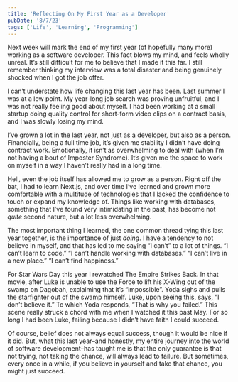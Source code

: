 ```yaml
---
title: 'Reflecting On My First Year as a Developer'
pubDate: '8/7/23'
tags: ['Life', 'Learning', 'Programming']
---
```


Next week will mark the end of my first year (of hopefully many more) working as a software developer. This fact blows my mind, and feels wholly unreal. It’s still difficult for me to believe that I made it this far. I still remember thinking my interview was a total disaster and being genuinely shocked when I got the job offer.

I can’t understate how life changing this last year has been. Last summer I was at a low point. My year-long job search was proving unfruitful, and I was not really feeling good about myself. I had been working at a small startup doing quality control for short-form video clips on a contract basis, and I was slowly losing my mind.

I’ve grown a lot in the last year, not just as a developer, but also as a person. Financially, being a full time job, it’s given me stability I didn’t have doing contract work. Emotionally, it isn’t as overwhelming to deal with (when I’m not having a bout of Imposter Syndrome). It’s given me the space to work on myself in a way I haven’t really had in a long time.

Hell, even the job itself has allowed me to grow as a person. Right off the bat, I had to learn Next.js, and over time I’ve learned and grown more comfortable with a multitude of technologies that I lacked the confidence to touch or expand my knowledge of. Things like working with databases, something that I’ve found very intimidating in the past, has become not _quite_ second nature, but a lot less overwhelming.

The most important thing I learned, the one common thread tying this last year together, is the importance of just _doing_. I have a tendency to not believe in myself, and that has led to me saying “I can’t” to a lot of things. “I can’t learn to code.” “I can’t handle working with databases.” “I can’t live in a new place.” “I can’t find happiness.”

For Star Wars Day this year I rewatched The Empire Strikes Back. In that movie, after Luke is unable to use the Force to lift his X-Wing out of the swamp on Dagobah, exclaiming that it’s “impossible”. Yoda sighs and pulls the starfighter out of the swamp himself. Luke, upon seeing this, says, “I don’t believe it.” To which Yoda responds, “That is why you failed.” This scene really struck a chord with me when I watched it this past May. For so long I had been Luke, failing because I didn’t have faith I could succeed.

Of course, belief does not always equal success, though it would be nice if it did. But, what this last year–and honestly, my entire journey into the world of software development–has taught me is that the only guarantee is that not trying, not taking the chance, will always lead to failure. But sometimes, every once in a while, if you believe in yourself and take that chance, you might just succeed.
